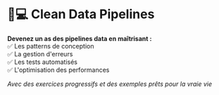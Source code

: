 # 🧑💻 Clean Data Pipelines  

**Devenez un as des pipelines data en maîtrisant :**  
✅ Les patterns de conception  
✅ La gestion d'erreurs  
✅ Les tests automatisés  
✅ L'optimisation des performances  

*Avec des exercices progressifs et des exemples prêts pour la vraie vie*
